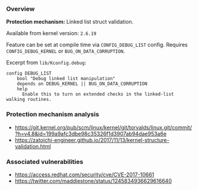 ### Overview

**Protection mechanism:** Linked list struct validation.

Available from kernel version: `2.6.19`

Feature can be set at compile time via `CONFIG_DEBUG_LIST` config. Requires `CONFIG_DEBUG_KERNEL` or `BUG_ON_DATA_CORRUPTION`.

Excerpt from `lib/Kconfig.debug`:

```
config DEBUG_LIST
	bool "Debug linked list manipulation"
	depends on DEBUG_KERNEL || BUG_ON_DATA_CORRUPTION
	help
	  Enable this to turn on extended checks in the linked-list
walking routines.
```

### Protection mechanism analysis

* https://git.kernel.org/pub/scm/linux/kernel/git/torvalds/linux.git/commit/?h=v4.8&id=199a9afc3dbe98c35326f1d3907ab94dae953a6e
* https://zatoichi-engineer.github.io/2017/11/13/kernel-structure-validation.html

### Associated vulnerabilities

* https://access.redhat.com/security/cve/CVE-2017-10661
* https://twitter.com/maddiestone/status/1245834936629616640
